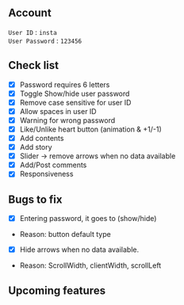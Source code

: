 ## Account

`User ID` : `insta`  
`User Password` : `123456`

## Check list

- [x] Password requires 6 letters
- [x] Toggle Show/hide user password
- [x] Remove case sensitive for user ID
- [x] Allow spaces in user ID
- [x] Warning for wrong password
- [x] Like/Unlike heart button (animation & +1/-1)
- [x] Add contents
- [x] Add story
- [x] Slider -> remove arrows when no data available
- [x] Add/Post comments
- [x] Responsiveness

## Bugs to fix

- [x] Entering password, it goes to (show/hide)
- Reason: button default type

- [x] Hide arrows when no data available.
- Reason: ScrollWidth, clientWidth, scrollLeft

## Upcoming features
